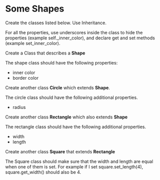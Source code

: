 # Some Shapes

Create the classes listed below. Use Inheritance.

For all the properties, use underscores inside the class to hide the properties (example self._inner_color), and declare
get and set methods (example set_inner_color).

Create a Class that describes a **Shape**

The shape class should have the following properties:

* inner color
* border color

Create another class **Circle** which extends **Shape**.

The circle class should have the following additional properties.

* radius

Create another class **Rectangle** which also extends **Shape**

The rectangle class should have the following additional properties.

* width
* length

Create another class **Square** that extends **Rectangle**

The Square class should make sure that the width and length are equal when one of them is set. For example if I set
square.set_length(4), square.get_width() should also be 4.
